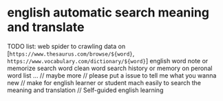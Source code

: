 # english automatic search meaning and translate

TODO list:
  web spider to crawling data on [`https://www.thesaurus.com/browse/${word}`, `https://www.vocabulary.com/dictionary/${word}`]
  english word note or memorize search word
  clean word search history or memory on peronal word list
  ...
  // maybe more 
  // please put a issue to tell me what you wanna new 
  // make for english learner or student mach easily to search the meaning and translation
  // Self-guided english learning
